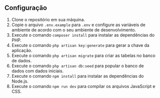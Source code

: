 ## Configuração

1. Clone o repositório em sua máquina.
2. Copie o arquivo `.env.example` para `.env` e configure as variáveis de ambiente de acordo com o seu ambiente de desenvolvimento.
3. Execute o comando `composer install` para instalar as dependências do PHP.
4. Execute o comando `php artisan key:generate` para gerar a chave da aplicação.
5. Execute o comando `php artisan migrate` para criar as tabelas no banco de dados.
6. Execute o comando `php artisan db:seed` para popular o banco de dados com dados iniciais.
7. Execute o comando `npm install` para instalar as dependências do Node.js.
8. Execute o comando `npm run dev` para compilar os arquivos JavaScript e CSS.

